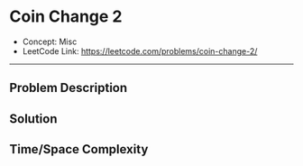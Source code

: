 # Coin Change 2

- Concept: Misc
- LeetCode Link: https://leetcode.com/problems/coin-change-2/

---

## Problem Description

## Solution

## Time/Space Complexity

